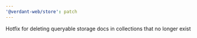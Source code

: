 ```yaml
---
'@verdant-web/store': patch
---
```


Hotfix for deleting queryable storage docs in collections that no longer exist
